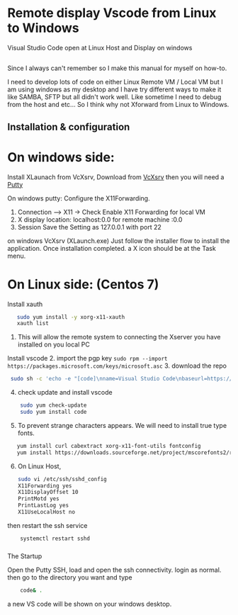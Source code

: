 # Remote display Vscode from Linux to Windows
Visual Studio Code open at Linux Host and Display on windows

##
Since I always can't remember so I make this manual for myself on how-to.

I need to develop lots of code on either Linux Remote VM / Local VM but I am using windows as my desktop and I have try different ways to make it like SAMBA, SFTP but all didn't work well. Like sometime I need to debug from the host and etc... So I think why not Xforward from Linux to Windows.

Installation & configuration
---
#### 
On windows side:
===
Install XLaunach from VcXsrv, Download from <a href="https://sourceforge.net/projects/vcxsrv/" >VcXsrv</a>
then you will need a <a href="https://www.chiark.greenend.org.uk/~sgtatham/putty/latest.html">Putty</a>

On windows putty:
Configure the X11Forwarding. 
1. Connection --> X11  -> Check Enable X11 Forwarding 
   for local VM 
2. X display location: localhost:0.0
   for remote machine 
   <Target Host IP address>:0.0
3. Session Save the Setting as 127.0.0.1 with port 22 

on windows VcXsrv (XLaunch.exe) 
Just follow the installer flow to install the application. Once installation completed. 
a X icon should be at the Task menu. 


On Linux side: (Centos 7) 
======
Install xauth 
```bash
   sudo yum install -y xorg-x11-xauth
   xauth list
``` 
1. This will allow the remote system to connecting the Xserver you have installed on you local PC

Install vscode 
2. import the pgp key `sudo rpm --import https://packages.microsoft.com/keys/microsoft.asc` 
3. download the repo 
```bash
 sudo sh -c 'echo -e "[code]\nname=Visual Studio Code\nbaseurl=https://packages.microsoft.com/yumrepos/vscode\nenabled=1\ngpgcheck=1\ngpgkey=https://packages.microsoft.com/keys/microsoft.asc" > /etc/yum.repos.d/vscode.repo' 
 ```
4. check update and install vscode
```bash
    sudo yum check-update
    sudo yum install code
```
5. To prevent strange characters appears. We will need to install true type fonts.
```bash
   yum install curl cabextract xorg-x11-font-utils fontconfig
   yum install https://downloads.sourceforge.net/project/mscorefonts2/rpms/msttcore-fonts-installer-2.6-1.noarch.rpm
```
6. On Linux Host,
    ```bash 
    sudo vi /etc/ssh/sshd_config 
    X11Forwarding yes
    X11DisplayOffset 10
    PrintMotd yes
    PrintLastLog yes
    X11UseLocalHost no
    ```
then restart the ssh service 
   ```bash 
       systemctl restart sshd
   ```
### 
The Startup

Open the Putty SSH, load and open the ssh connectivity. 
login as normal. then go to the directory you want and type 
``` bash 
    code& . 
``` 
a new VS code will be shown on your windows desktop. 
